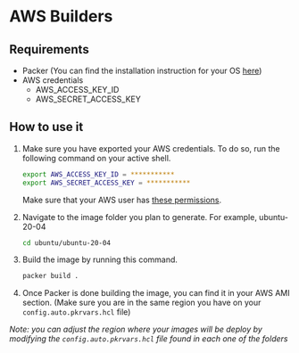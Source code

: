 # AWS Builders

## Requirements

* Packer (You can find the installation instruction for your OS [here](https://learn.hashicorp.com/tutorials/packer/get-started-install-cli?in=packer/aws-get-started#installing-packer))
* AWS credentials
  * AWS_ACCESS_KEY_ID
  * AWS_SECRET_ACCESS_KEY

## How to use it

1. Make sure you have exported your AWS credentials. To do so, run the following command on your active shell.

    ```sh
    export AWS_ACCESS_KEY_ID = ***********
    export AWS_SECRET_ACCESS_KEY = ***********
    ```

    Make sure that your AWS user has [these permissions](https://www.packer.io/docs/builders/amazon#iam-task-or-instance-role).

2. Navigate to the image folder you plan to generate. For example, ubuntu-20-04

    ```sh
    cd ubuntu/ubuntu-20-04
    ```

3. Build the image by running this command.

    ```sh
    packer build .
    ```

4. Once Packer is done building the image, you can find it in your AWS AMI section. (Make sure you are in the same region you have on your `config.auto.pkrvars.hcl` file)

*Note: you can adjust the region where your images will be deploy by modifying the `config.auto.pkrvars.hcl` file found in each one of the folders*
